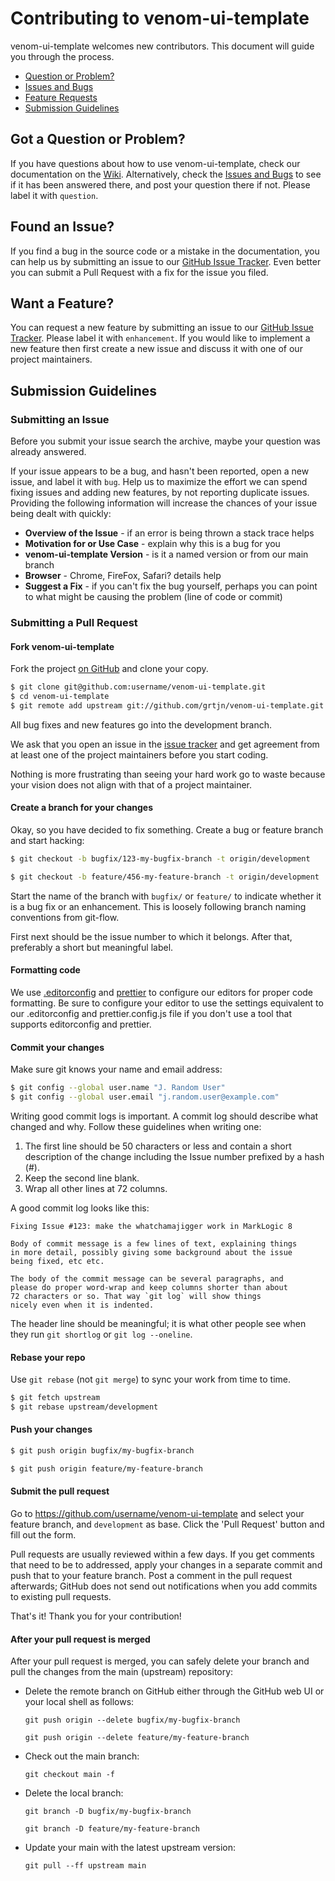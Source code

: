 # Contributing to venom-ui-template

venom-ui-template welcomes new contributors. This document will guide you
through the process.

 - [Question or Problem?](#question)
 - [Issues and Bugs](#issue)
 - [Feature Requests](#feature)
 - [Submission Guidelines](#submit)
 
## <a name="question"></a> Got a Question or Problem?

If you have questions about how to use venom-ui-template, check our documentation on the [Wiki][wiki]. Alternatively, check the [Issues and Bugs](#issue) to see if it has been answered there, and post your question there if not. Please label it with `question`.

## <a name="issue"></a> Found an Issue?

If you find a bug in the source code or a mistake in the documentation, you can help us by
submitting an issue to our [GitHub Issue Tracker][issue tracker]. Even better you can submit a Pull Request
with a fix for the issue you filed.

## <a name="feature"></a> Want a Feature?

You can request a new feature by submitting an issue to our [GitHub Issue Tracker][issue tracker]. Please label it with `enhancement`.  If you would like to implement a new feature then first create a new issue and discuss it with one of our
project maintainers.

## <a name="submit"></a> Submission Guidelines

### Submitting an Issue

Before you submit your issue search the archive, maybe your question was already answered.

If your issue appears to be a bug, and hasn't been reported, open a new issue, and label it with `bug`.
Help us to maximize the effort we can spend fixing issues and adding new
features, by not reporting duplicate issues.  Providing the following information will increase the
chances of your issue being dealt with quickly:

* **Overview of the Issue** - if an error is being thrown a stack trace helps
* **Motivation for or Use Case** - explain why this is a bug for you
* **venom-ui-template Version** - is it a named version or from our main branch
* **Browser** - Chrome, FireFox, Safari? details help
* **Suggest a Fix** - if you can't fix the bug yourself, perhaps you can point to what might be
  causing the problem (line of code or commit)

### Submitting a Pull Request

#### Fork venom-ui-template

Fork the project [on GitHub](https://github.com/grtjn/venom-ui-template/fork) and clone
your copy.

```sh
$ git clone git@github.com:username/venom-ui-template.git
$ cd venom-ui-template
$ git remote add upstream git://github.com/grtjn/venom-ui-template.git
```

All bug fixes and new features go into the development branch.

We ask that you open an issue in the [issue tracker][] and get agreement from
at least one of the project maintainers before you start coding.

Nothing is more frustrating than seeing your hard work go to waste because
your vision does not align with that of a project maintainer.

#### Create a branch for your changes

Okay, so you have decided to fix something. Create a bug or feature branch
and start hacking:

```sh
$ git checkout -b bugfix/123-my-bugfix-branch -t origin/development
```

```sh
$ git checkout -b feature/456-my-feature-branch -t origin/development
```

Start the name of the branch with `bugfix/` or `feature/` to indicate whether it is a bug fix
or an enhancement. This is loosely following branch naming conventions from git-flow.

First next should be the issue number to which it belongs. After that, preferably a short but meaningful label.

#### Formatting code

We use [.editorconfig][] and [prettier][] to configure our editors for proper code formatting.
Be sure to configure your editor to use the settings equivalent to our .editorconfig and
prettier.config.js file if you don't use a tool that supports editorconfig and prettier.

#### Commit your changes

Make sure git knows your name and email address:

```sh
$ git config --global user.name "J. Random User"
$ git config --global user.email "j.random.user@example.com"
```

Writing good commit logs is important. A commit log should describe what
changed and why. Follow these guidelines when writing one:

1. The first line should be 50 characters or less and contain a short
   description of the change including the Issue number prefixed by a hash (#).
2. Keep the second line blank.
3. Wrap all other lines at 72 columns.

A good commit log looks like this:

```
Fixing Issue #123: make the whatchamajigger work in MarkLogic 8

Body of commit message is a few lines of text, explaining things
in more detail, possibly giving some background about the issue
being fixed, etc etc.

The body of the commit message can be several paragraphs, and
please do proper word-wrap and keep columns shorter than about
72 characters or so. That way `git log` will show things
nicely even when it is indented.
```

The header line should be meaningful; it is what other people see when they
run `git shortlog` or `git log --oneline`.

#### Rebase your repo

Use `git rebase` (not `git merge`) to sync your work from time to time.

```sh
$ git fetch upstream
$ git rebase upstream/development
```

#### Push your changes

```sh
$ git push origin bugfix/my-bugfix-branch
```
```sh
$ git push origin feature/my-feature-branch
```

#### Submit the pull request

Go to https://github.com/username/venom-ui-template and select your feature branch, and `development` as base. Click
the 'Pull Request' button and fill out the form.

Pull requests are usually reviewed within a few days. If you get comments
that need to be to addressed, apply your changes in a separate commit and push that to your
feature branch. Post a comment in the pull request afterwards; GitHub does
not send out notifications when you add commits to existing pull requests.

That's it! Thank you for your contribution!

#### After your pull request is merged

After your pull request is merged, you can safely delete your branch and pull the changes
from the main (upstream) repository:

* Delete the remote branch on GitHub either through the GitHub web UI or your local shell as follows:

    ```shell
    git push origin --delete bugfix/my-bugfix-branch
    ```
    ```shell
    git push origin --delete feature/my-feature-branch
    ```

* Check out the main branch:

    ```shell
    git checkout main -f
    ```

* Delete the local branch:

    ```shell
    git branch -D bugfix/my-bugfix-branch
    ```
    ```shell
    git branch -D feature/my-feature-branch
    ```

* Update your main with the latest upstream version:

    ```shell
    git pull --ff upstream main
    ```

[wiki]: https://github.com/grtjn/venom-ui-template/wiki
[issue tracker]: https://github.com/grtjn/venom-ui-template/issues
[.editorconfig]: https://editorconfig.org/
[prettier]: https://prettier.io/

